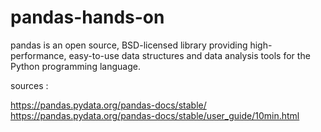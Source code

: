 # pandas-hands-on

pandas is an open source, BSD-licensed library providing high-performance, easy-to-use data structures and data analysis tools for the Python programming language.

sources : 

https://pandas.pydata.org/pandas-docs/stable/
https://pandas.pydata.org/pandas-docs/stable/user_guide/10min.html
